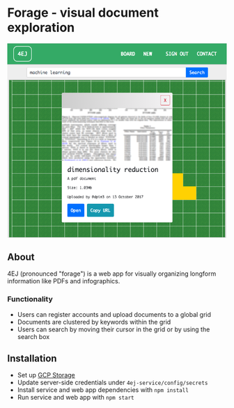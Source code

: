 # Forage - visual document exploration
![screenshot](./4ej1.png)

## About
4EJ (pronounced "forage") is a web app for visually organizing longform information like PDFs and infographics. 

### Functionality
- Users can register accounts and upload documents to a global grid
- Documents are clustered by keywords within the grid
- Users can search by moving their cursor in the grid or by using the search box

## Installation
- Set up [GCP Storage]("https://cloud.google.com")
- Update server-side credentials under `4ej-service/config/secrets`
- Install service and web app dependencies with `npm install`
- Run service and web app with `npm start`
